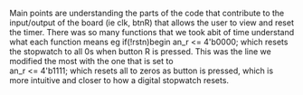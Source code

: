 Main points are understanding the parts of the code that contribute to the input/output of the board (ie clk, btnR) 
that allows the user to view and reset the timer. There was so many functions that we took abit of time understand what each function means 
eg if(!rstn)begin
        an_r <= 4'b0000; 
which resets the stopwatch to all 0s when button R is pressed. 
This was the line we modified the most with the one that is set to  
an_r <= 4'b1111; 
which resets all to zeros as button is pressed, which is more intuitive and closer to how a digital stopwatch resets. 
